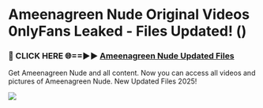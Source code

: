 # Ameenagreen Nude Original Videos 0nlyFans Leaked - Files Updated! ()

<h3>🔴 CLICK HERE 🌐==►► <a href="https://tinyurl.com/leaks-videos" rel="nofollow">Ameenagreen Nude Updated Files</a></h3>

Get Ameenagreen Nude and all content. Now you can access all videos and pictures of Ameenagreen Nude. New Updated Files 2025!

[![](https://i.imgur.com/KQgVmj3.gif)](https://tinyurl.com/leaks-videos)